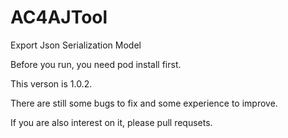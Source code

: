 # AC4AJTool
Export Json Serialization Model

Before you run, you need pod install first.

This verson is 1.0.2.

There are still some bugs to fix and some experience to improve.

If you are also interest on it, please pull requsets.
